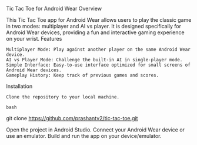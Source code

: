 Tic Tac Toe for Android Wear
Overview

This Tic Tac Toe app for Android Wear allows users to play the classic game in two modes: multiplayer and AI vs player. It is designed specifically for Android Wear devices, providing a fun and interactive gaming experience on your wrist.
Features

    Multiplayer Mode: Play against another player on the same Android Wear device.
    AI vs Player Mode: Challenge the built-in AI in single-player mode.
    Simple Interface: Easy-to-use interface optimized for small screens of Android Wear devices.
    Gameplay History: Keep track of previous games and scores.
Installation

    Clone the repository to your local machine.

    bash

git clone https://github.com/prashantv2/tic-tac-toe.git

Open the project in Android Studio.
Connect your Android Wear device or use an emulator.
Build and run the app on your device/emulator.
